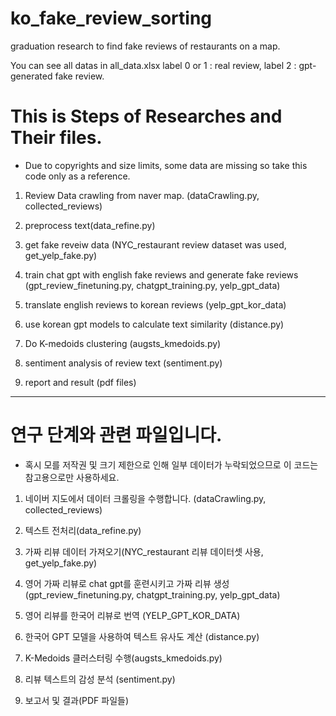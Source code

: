 # ko_fake_review_sorting
graduation research to find fake reviews of restaurants on a map.

You can see all datas in all_data.xlsx label 0 or 1 : real review, label 2 : gpt-generated fake review.

# This is Steps of Researches and Their files.
- Due to copyrights and size limits, some data are missing so take this code only as a reference.

1. Review Data crawling from naver map. (dataCrawling.py, collected_reviews)

2. preprocess text(data_refine.py)

3. get fake reveiw data (NYC_restaurant review dataset was used, get_yelp_fake.py)

4. train chat gpt with english fake reviews and generate fake reviews (gpt_review_finetuning.py, chatgpt_training.py, yelp_gpt_data)

5. translate english reviews to korean reviews (yelp_gpt_kor_data)

6. use korean gpt models to calculate text similarity (distance.py)

7. Do K-medoids clustering (augsts_kmedoids.py)

8. sentiment analysis of review text (sentiment.py)

9. report and result (pdf files)

----------------------------------------------------

# 연구 단계와 관련 파일입니다.
- 혹시 모를 저작권 및 크기 제한으로 인해 일부 데이터가 누락되었으므로 이 코드는 참고용으로만 사용하세요.

1. 네이버 지도에서 데이터 크롤링을 수행합니다. (dataCrawling.py, collected_reviews)

2. 텍스트 전처리(data_refine.py)

3. 가짜 리뷰 데이터 가져오기(NYC_restaurant 리뷰 데이터셋 사용, get_yelp_fake.py)

4. 영어 가짜 리뷰로 chat gpt를 훈련시키고 가짜 리뷰 생성(gpt_review_finetuning.py, chatgpt_training.py, yelp_gpt_data)

5. 영어 리뷰를 한국어 리뷰로 번역 (YELP_GPT_KOR_DATA)

6. 한국어 GPT 모델을 사용하여 텍스트 유사도 계산 (distance.py)

7. K-Medoids 클러스터링 수행(augsts_kmedoids.py)

8. 리뷰 텍스트의 감성 분석 (sentiment.py)

9. 보고서 및 결과(PDF 파일들)
